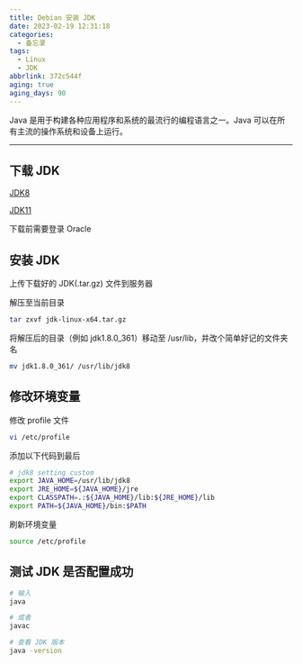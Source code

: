 ```yaml
---
title: Debian 安装 JDK
date: 2023-02-19 12:31:18
categories:
  - 备忘录
tags:
  - Linux
  - JDK
abbrlink: 372c544f
aging: true
aging_days: 90
---
```

Java 是用于构建各种应用程序和系统的最流行的编程语言之一。Java 可以在所有主流的操作系统和设备上运行。

<!-- more -->

---

## 下载 JDK

[JDK8](https://www.oracle.com/java/technologies/downloads/#java8)

[JDK11](https://www.oracle.com/java/technologies/downloads/#java11)

下载前需要登录 Oracle

## 安装 JDK

上传下载好的 JDK(.tar.gz) 文件到服务器

解压至当前目录

```bash
tar zxvf jdk-linux-x64.tar.gz
```

将解压后的目录（例如 jdk1.8.0_361）移动至 /usr/lib，并改个简单好记的文件夹名

```bash
mv jdk1.8.0_361/ /usr/lib/jdk8
```

## 修改环境变量

修改 profile 文件

```bash
vi /etc/profile
```

添加以下代码到最后

```bash
# jdk8 setting custom
export JAVA_HOME=/usr/lib/jdk8
export JRE_HOME=${JAVA_HOME}/jre
export CLASSPATH=.:${JAVA_HOME}/lib:${JRE_HOME}/lib
export PATH=${JAVA_HOME}/bin:$PATH
```

刷新环境变量

```bash
source /etc/profile
```

## 测试 JDK 是否配置成功

```bash
# 输入
java

# 或者
javac

# 查看 JDK 版本
java -version
```

